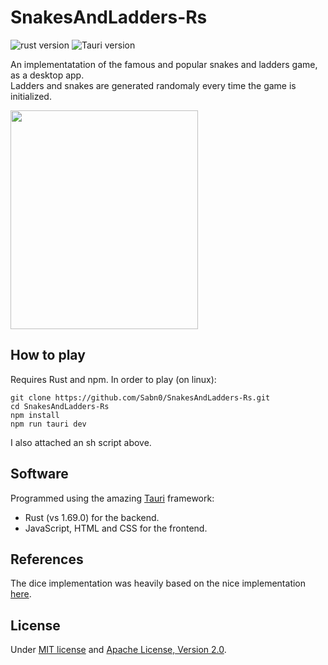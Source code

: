 # SnakesAndLadders-Rs

![rust version](https://img.shields.io/badge/rust-1.69.0-blue)
![Tauri version](https://img.shields.io/badge/Tauri-1.3-orange)

An implementatation of the famous and popular snakes and ladders game, as a desktop app.\
Ladders and snakes are generated randomaly every time the game is initialized.
<!-- ![demo](https://github.com/Sabn0/SnakesAndLadders-Rs/assets/45892555/77fd9cf5-1120-4919-a741-1624d93662fb) -->
<img src="https://github.com/Sabn0/SnakesAndLadders-Rs/assets/45892555/77fd9cf5-1120-4919-a741-1624d93662fb" width="300" height="350">

## How to play
Requires Rust and npm. In order to play (on linux):
```
git clone https://github.com/Sabn0/SnakesAndLadders-Rs.git
cd SnakesAndLadders-Rs
npm install
npm run tauri dev
```

I also attached an sh script above.

## Software
Programmed using the amazing [Tauri](https://github.com/tauri-apps/tauri) framework:
* Rust (vs 1.69.0) for the backend.
* JavaScript, HTML and CSS for the frontend. 

## References
The dice implementation was heavily based on the nice implementation [here](https://lenadesign.org/2020/06/18/roll-the-dice/).

## License
Under [MIT license](https://github.com/Sabn0/SnakesAndLadders-Rs/blob/main/LICENSE-MIT) and [Apache License, Version 2.0]().
